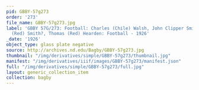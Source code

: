 ```yaml
---
pid: GBBY-57g273
order: '273'
file_name: GBBY-57g273.jpg
label: 'GBBY 57G/273: Football: Charles (Chile) Walsh, John Clipper Smith, Richard
  (Red) Smith?, Thomas (Red) Hearden: Football - 1926'
_date: '1926'
object_type: glass plate negative
source: http://archives.nd.edu/Bagby/GBBY-57g273.jpg
thumbnail: "/img/derivatives/simple/GBBY-57g273/thumbnail.jpg"
manifest: "/img/derivatives/iiif/images/GBBY-57g273/manifest.json"
full: "/img/derivatives/simple/GBBY-57g273/full.jpg"
layout: generic_collection_item
collection: bagby
---
```

